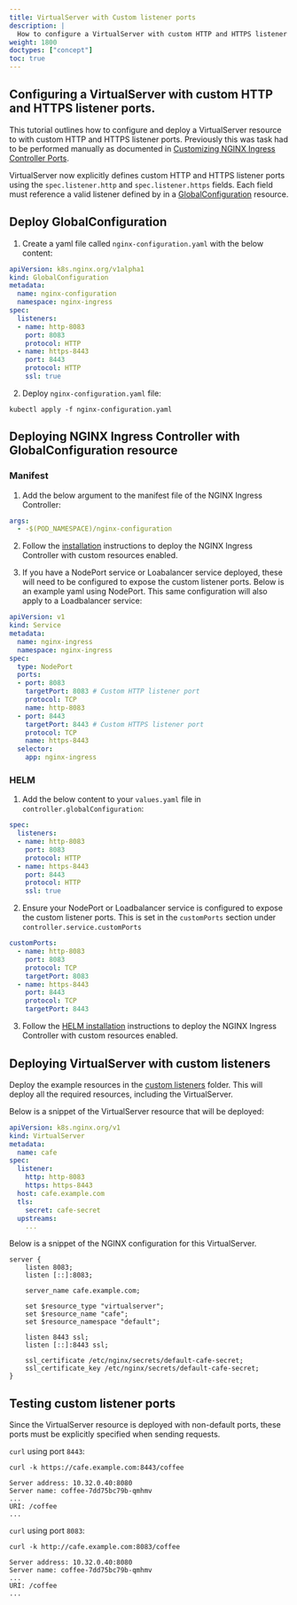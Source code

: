 ```yaml
---
title: VirtualServer with Custom listener ports
description: |
  How to configure a VirtualServer with custom HTTP and HTTPS listener ports.
weight: 1800
doctypes: ["concept"]
toc: true
---
```

## Configuring a VirtualServer with custom HTTP and HTTPS listener ports.

This tutorial outlines how to configure and deploy a VirtualServer resource to with custom HTTP and HTTPS listener ports.
Previously this was task had to be performed manually as documented in [Customizing NGINX Ingress Controller Ports](/nginx-ingress-controller/tutorials/custom-listen-ports/).

VirtualServer now explicitly defines custom HTTP and HTTPS listener ports using the `spec.listener.http` and `spec.listener.https` fields.
Each field must reference a valid listener defined by in a [GlobalConfiguration](/nginx-ingress-controller/configuration/global-configuration/globalconfiguration-resource/) resource.

## Deploy GlobalConfiguration

1. Create a yaml file called `nginx-configuration.yaml` with the below content:
```yaml
apiVersion: k8s.nginx.org/v1alpha1
kind: GlobalConfiguration
metadata:
  name: nginx-configuration
  namespace: nginx-ingress
spec:
  listeners:
  - name: http-8083
    port: 8083
    protocol: HTTP
  - name: https-8443
    port: 8443
    protocol: HTTP
    ssl: true
```

2. Deploy `nginx-configuration.yaml` file:
```shell
kubectl apply -f nginx-configuration.yaml
```

## Deploying NGINX Ingress Controller with GlobalConfiguration resource

### Manifest

1. Add the below argument to the manifest file of the NGINX Ingress Controller:
```yaml
args:
  - -$(POD_NAMESPACE)/nginx-configuration
```

2. Follow the [installation](/nginx-ingress-controller/installation/installation-with-manifests/) instructions to deploy the NGINX Ingress Controller with custom resources enabled.

3. If you have a NodePort service or Loabalancer service deployed, these will need to be configured to expose the custom listener ports. Below is an example yaml using NodePort. This same configuration will also apply to a Loadbalancer service:
```yaml
apiVersion: v1
kind: Service
metadata:
  name: nginx-ingress
  namespace: nginx-ingress
spec:
  type: NodePort
  ports:
  - port: 8083
    targetPort: 8083 # Custom HTTP listener port
    protocol: TCP
    name: http-8083
  - port: 8443
    targetPort: 8443 # Custom HTTPS listener port
    protocol: TCP
    name: https-8443
  selector:
    app: nginx-ingress

```

### HELM
1. Add the below content to your `values.yaml` file in `controller.globalConfiguration`:
```yaml
spec:
  listeners:
  - name: http-8083
    port: 8083
    protocol: HTTP
  - name: https-8443
    port: 8443
    protocol: HTTP
    ssl: true
```

2. Ensure your NodePort or Loadbalancer service is configured to expose the custom listener ports. This is set in the `customPorts` section under `controller.service.customPorts`
```yaml
customPorts:
  - name: http-8083
    port: 8083
    protocol: TCP
    targetPort: 8083
  - name: https-8443
    port: 8443
    protocol: TCP
    targetPort: 8443
```

3. Follow the [HELM installation](/nginx-ingress-controller/installation/installation-with-helm/) instructions to deploy the NGINX Ingress Controller with custom resources enabled.

## Deploying VirtualServer with custom listeners
Deploy the example resources in the [custom listeners](/examples/custom-resources/custom-listeners/) folder. This will deploy all the required resources, including the VirtualServer.

Below is a snippet of the VirtualServer resource that will be deployed:
```yaml
apiVersion: k8s.nginx.org/v1
kind: VirtualServer
metadata:
  name: cafe
spec:
  listener:
    http: http-8083
    https: https-8443
  host: cafe.example.com
  tls:
    secret: cafe-secret
  upstreams:
    ...
```

Below is a snippet of the NGINX configuration for this VirtualServer.

```nginx
server {
    listen 8083;
    listen [::]:8083;

    server_name cafe.example.com;

    set $resource_type "virtualserver";
    set $resource_name "cafe";
    set $resource_namespace "default";

    listen 8443 ssl;
    listen [::]:8443 ssl;

    ssl_certificate /etc/nginx/secrets/default-cafe-secret;
    ssl_certificate_key /etc/nginx/secrets/default-cafe-secret;
}
```

## Testing custom listener ports

Since the VirtualServer resource is deployed with non-default ports, these ports must be explicitly specified when sending requests.

`curl` using port `8443`:
```shell
curl -k https://cafe.example.com:8443/coffee

Server address: 10.32.0.40:8080
Server name: coffee-7dd75bc79b-qmhmv
...
URI: /coffee
...
```

`curl` using port `8083`:
```shell
curl -k http://cafe.example.com:8083/coffee

Server address: 10.32.0.40:8080
Server name: coffee-7dd75bc79b-qmhmv
...
URI: /coffee
...
```
